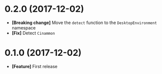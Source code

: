 # 0.2.0 (2017-12-02)

- **[Breaking change]** Move the `detect` function to the `DesktopEnvironment` namespace
- **[Fix]** Detect `Cinammon`

# 0.1.0 (2017-12-02)

- **[Feature]** First release
